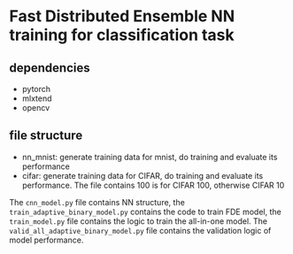 # Fast Distributed Ensemble NN training for classification task

## dependencies
* pytorch
* mlxtend
* opencv

## file structure
* nn_mnist: generate training data for mnist, do training and evaluate its performance
* cifar: generate training data for CIFAR, do training and evaluate its performance. The file contains 100 is for 
CIFAR 100, otherwise CIFAR 10

The ```cnn_model.py``` file contains NN structure, the ```train_adaptive_binary_model.py``` contains the code to train FDE model, the ```train_model.py``` file contains the logic to train the all-in-one model. 
The ```valid_all_adaptive_binary_model.py``` file contains the validation logic of model performance.